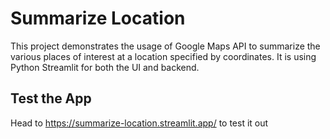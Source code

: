 # Summarize Location
This project demonstrates the usage of Google Maps API to summarize the various places of interest at a location specified by coordinates. It is using Python Streamlit for both the UI and backend.

## Test the App
Head to https://summarize-location.streamlit.app/ to test it out
